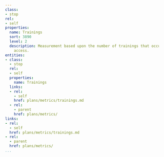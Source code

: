 ```yaml
---
class:
- stop
rel:
- self
properties:
  name: Trainings
  sort: 3890
  level: 2
  description: Measurement based upon the number of trainings that occur around API
    access.
entities:
- class:
  - stop
  rel:
  - self
  properties:
    name: Trainings
  links:
  - rel:
    - self
    href: plans/metrics/trainings.md
  - rel:
    - parent
    href: plans/metrics/
links:
- rel:
  - self
  href: plans/metrics/trainings.md
- rel:
  - parent
  href: plans/metrics/
...
```

